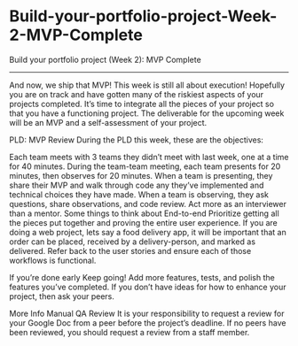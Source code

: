 # Build-your-portfolio-project-Week-2-MVP-Complete
Build your portfolio project (Week 2): MVP Complete
___________________________________________________

And now, we ship that MVP!
This week is still all about execution! Hopefully you are on track and have gotten many of the riskiest aspects of your projects completed. It’s time to integrate all the pieces of your project so that you have a functioning project. The deliverable for the upcoming week will be an MVP and a self-assessment of your project.

PLD: MVP Review
During the PLD this week, these are the objectives:

Each team meets with 3 teams they didn’t meet with last week, one at a time for 40 minutes.
During the team-team meeting, each team presents for 20 minutes, then observes for 20 minutes.
When a team is presenting, they share their MVP and walk through code any they’ve implemented and technical choices they have made.
When a team is observing, they ask questions, share observations, and code review. Act more as an interviewer than a mentor.
Some things to think about
End-to-end
Prioritize getting all the pieces put together and proving the entire user experience. If you are doing a web project, lets say a food delivery app, it will be important that an order can be placed, received by a delivery-person, and marked as delivered. Refer back to the user stories and ensure each of those workflows is functional.

If you’re done early
Keep going! Add more features, tests, and polish the features you’ve completed. If you don’t have ideas for how to enhance your project, then ask your peers.

More Info
Manual QA Review
It is your responsibility to request a review for your Google Doc from a peer before the project’s deadline. If no peers have been reviewed, you should request a review from a staff member.

